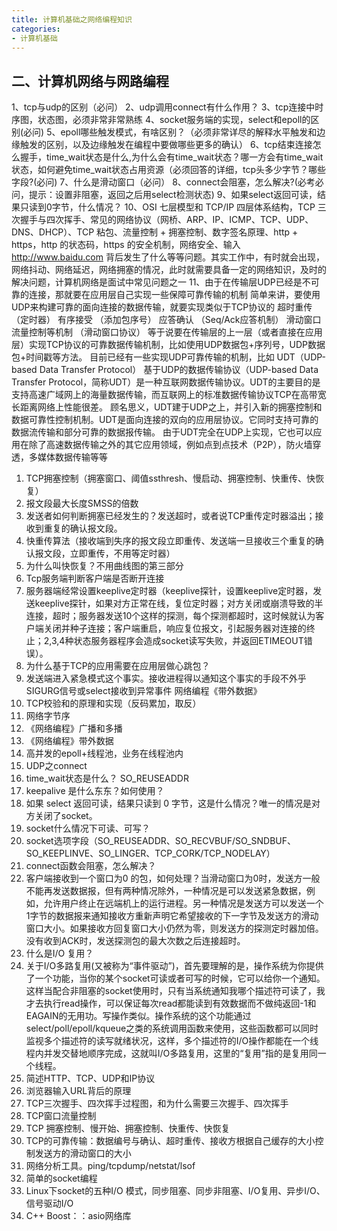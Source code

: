 ```yaml
---
title: 计算机基础之网络编程知识
categories: 
- 计算机基础
---
```





## 二、计算机网络与网路编程
1、tcp与udp的区别（必问）
2、udp调用connect有什么作用？
3、tcp连接中时序图，状态图，必须非常非常熟练
4、socket服务端的实现，select和epoll的区别(必问)
5、epoll哪些触发模式，有啥区别？（必须非常详尽的解释水平触发和边缘触发的区别，以及边缘触发在编程中要做哪些更多的确认）
6、tcp结束连接怎么握手，time_wait状态是什么,为什么会有time_wait状态？哪一方会有time_wait状态，如何避免time_wait状态占用资源（必须回答的详细，tcp头多少字节？哪些字段?(必问)
7、什么是滑动窗口（必问）
8、connect会阻塞，怎么解决?(必考必问，提示：设置非阻塞，返回之后用select检测状态)
9、如果select返回可读，结果只读到0字节，什么情况？
10、OSI 七层模型和 TCP/IP 四层体系结构，TCP 三次握手与四次挥手、常见的网络协议（网桥、ARP、IP、ICMP、TCP、UDP、DNS、DHCP）、TCP 粘包、流量控制 + 拥塞控制、数字签名原理、http + https，http 的状态码，https 的安全机制，网络安全、输入 http://www.baidu.com 背后发生了什么等等问题。其实工作中，有时就会出现，网络抖动、网络延迟，网络拥塞的情况，此时就需要具备一定的网络知识，及时的解决问题，计算机网络是面试中常见问题之一
11、由于在传输层UDP已经是不可靠的连接，那就要在应用层自己实现一些保障可靠传输的机制
简单来讲，要使用UDP来构建可靠的面向连接的数据传输，就要实现类似于TCP协议的
超时重传（定时器）
有序接受 （添加包序号）
应答确认 （Seq/Ack应答机制）
滑动窗口流量控制等机制 （滑动窗口协议）
等于说要在传输层的上一层（或者直接在应用层）实现TCP协议的可靠数据传输机制，比如使用UDP数据包+序列号，UDP数据包+时间戳等方法。
目前已经有一些实现UDP可靠传输的机制，比如
UDT（UDP-based Data Transfer Protocol）
基于UDP的数据传输协议（UDP-based Data Transfer Protocol，简称UDT）是一种互联网数据传输协议。UDT的主要目的是支持高速广域网上的海量数据传输，而互联网上的标准数据传输协议TCP在高带宽长距离网络上性能很差。 顾名思义，UDT建于UDP之上，并引入新的拥塞控制和数据可靠性控制机制。UDT是面向连接的双向的应用层协议。它同时支持可靠的数据流传输和部分可靠的数据报传输。 由于UDT完全在UDP上实现，它也可以应用在除了高速数据传输之外的其它应用领域，例如点到点技术（P2P），防火墙穿透，多媒体数据传输等等
1.	TCP拥塞控制（拥塞窗口、阈值ssthresh、慢启动、拥塞控制、快重传、快恢复）
2.	报文段最大长度SMSS的倍数
3.	发送者如何判断拥塞已经发生的？发送超时，或者说TCP重传定时器溢出；接收到重复的确认报文段。
4.	快重传算法（接收端到失序的报文段立即重传、发送端一旦接收三个重复的确认报文段，立即重传，不用等定时器）
5.	为什么叫快恢复？不用曲线图的第三部分
6.	Tcp服务端判断客户端是否断开连接
7.	服务器端经常设置keeplive定时器（keeplive探针，设置keeplive定时器，发送keeplive探针，如果对方正常在线，复位定时器；对方关闭或崩溃导致的半连接，超时；服务器发送10个这样的探测，每个探测都超时，这时候就认为客户端关闭并种子连接；客户端重启，响应复位报文，引起服务器对连接的终止；2,3,4种状态服务器程序会造成socket读写失败，并返回ETIMEOUT错误）。
8.	为什么基于TCP的应用需要在应用层做心跳包？
9.	发送端进入紧急模式这个事实。接收进程得以通知这个事实的手段不外乎SIGURG信号或select接收到异常事件 网络编程《带外数据》
10.	TCP校验和的原理和实现（反码累加，取反）
11.	网络字节序
12.	《网络编程》广播和多播
13.	《网络编程》带外数据
14.	高并发的epoll+线程池，业务在线程池内
15.	UDP之connect
16.	time_wait状态是什么？ SO_REUSEADDR
17.	keepalive 是什么东东？如何使用？ 
18.	如果 select 返回可读，结果只读到 0 字节，这是什么情况？唯一的情况是对方关闭了socket。
19.	socket什么情况下可读、可写？
20.	socket选项字段（SO_REUSEADDR、SO_RECVBUF/SO_SNDBUF、SO_KEEPLINVE、SO_LINGER、TCP_CORK/TCP_NODELAY）
21.	connect函数会阻塞，怎么解决？
22.	客户端接收到一个窗口为0 的包，如何处理？当滑动窗口为0时，发送方一般不能再发送数据报，但有两种情况除外，一种情况是可以发送紧急数据，例如，允许用户终止在远端机上的运行进程。另一种情况是发送方可以发送一个1字节的数据报来通知接收方重新声明它希望接收的下一字节及发送方的滑动窗口大小。如果接收方回复窗口大小仍然为零，则发送方的探测定时器加倍。没有收到ACK时，发送探测包的最大次数之后连接超时。
23.	什么是I/O 复用？
24.	关于I/O多路复用(又被称为“事件驱动”)，首先要理解的是，操作系统为你提供了一个功能，当你的某个socket可读或者可写的时候，它可以给你一个通知。这样当配合非阻塞的socket使用时，只有当系统通知我哪个描述符可读了，我才去执行read操作，可以保证每次read都能读到有效数据而不做纯返回-1和EAGAIN的无用功。写操作类似。操作系统的这个功能通过select/poll/epoll/kqueue之类的系统调用函数来使用，这些函数都可以同时监视多个描述符的读写就绪状况，这样，多个描述符的I/O操作都能在一个线程内并发交替地顺序完成，这就叫I/O多路复用，这里的“复用”指的是复用同一个线程。
1.	简述HTTP、TCP、UDP和IP协议
2.	浏览器输入URL背后的原理
3.	TCP三次握手、四次挥手过程图，和为什么需要三次握手、四次挥手
4.	TCP窗口流量控制
5.	TCP 拥塞控制、慢开始、拥塞控制、快重传、快恢复
6.	TCP的可靠传输：数据编号与确认、超时重传、接收方根据自己缓存的大小控制发送方的滑动窗口的大小
7.	网络分析工具。ping/tcpdump/netstat/lsof
8.	简单的socket编程
9.	Linux下socket的五种I/O 模式，同步阻塞、同步非阻塞、I/O复用、异步I/O、信号驱动I/O
10.	C++ Boost：：asio网络库


